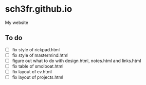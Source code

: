 # sch3fr.github.io
My website
## To do
- [ ] fix style of rickpad.html
- [ ] fix style of mastermind.html
- [ ] figure out what to do with design.html, notes.html and links.html
- [ ] fix table of smolboat.html
- [ ] fix layout of cv.html
- [ ] fix layout of projects.html